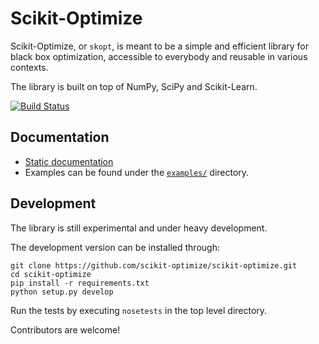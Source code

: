 # Scikit-Optimize

Scikit-Optimize, or `skopt`, is meant to be a simple and efficient library for black box optimization, accessible to everybody and reusable in various contexts. 

The library is built on top of NumPy, SciPy and Scikit-Learn. 

[![Build Status](https://travis-ci.org/scikit-optimize/scikit-optimize.svg?branch=master)](https://travis-ci.org/scikit-optimize/scikit-optimize)

## Documentation

- [Static documentation](https://scikit-optimize.github.io/)
- Examples can be found under the [`examples/`](https://github.com/scikit-optimize/scikit-optimize/tree/master/examples) directory.

## Development

The library is still experimental and under heavy development. 

The development version can be installed through:
```
git clone https://github.com/scikit-optimize/scikit-optimize.git
cd scikit-optimize
pip install -r requirements.txt
python setup.py develop
```

Run the tests by executing `nosetests` in the top level directory.

Contributors are welcome!
